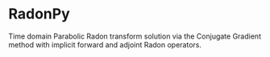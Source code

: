 # RadonPy
Time domain Parabolic Radon transform solution via the Conjugate Gradient method with implicit forward and adjoint Radon operators.
